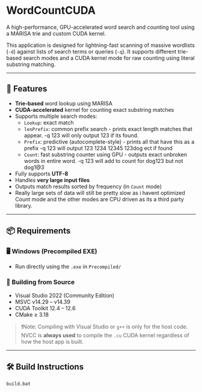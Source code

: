 # WordCountCUDA

A high-performance, GPU-accelerated word search and counting tool using a MARISA trie and custom CUDA kernel.

This application is designed for lightning-fast scanning of massive wordlists (`-d`) against lists of search terms or queries (`-q`). It supports different trie-based search modes and a CUDA kernel mode for raw counting using literal substring matching.

---

## 🚀 Features

- **Trie-based** word lookup using MARISA
- **CUDA-accelerated** kernel for counting exact substring matches
- Supports multiple search modes:
  - `Lookup`: exact match
  - `lenPrefix`: common prefix search - prints exact length matches that appear. -q 123 will only output 123 if its found.
  - `Prefix`: predictive (autocomplete-style) - prints all that have this as a prefix -q 123 will output 123 1234 12345 123dog ect if found
  - `Count`: fast substring counter using GPU - outputs exact unbroken words in entire word. -q 123 will add to count for dog123 but not dog1@3
- Fully supports **UTF-8**
- Handles **very large input files**
- Outputs match results sorted by frequency (in `Count` mode)
- Really large sets of data will still be pretty slow as i havent optimized Count mode and the other modes are CPU driven as its a third party library.

---

## 📦 Requirements

### 🖥️ Windows (Precompiled EXE)
- Run directly using the `.exe` in `Precompiled/`

### 🔧 Building from Source
- Visual Studio 2022 (Community Edition)
- MSVC v14.29 – v14.39
- CUDA Toolkit 12.4 – 12.6
- CMake ≥ 3.18

> ❗️Note: Compiling with Visual Studio or `g++` is only for the host code. NVCC is **always used** to compile the `.cu` CUDA kernel regardless of how the host app is built.

---

## 🛠️ Build Instructions

```bash
build.bat
